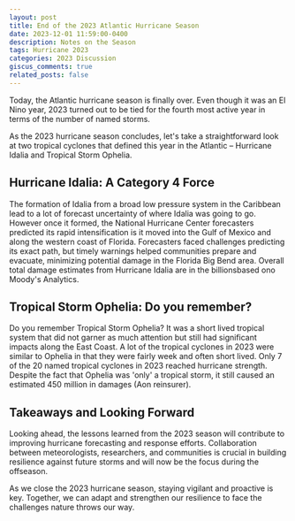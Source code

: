 ```yaml
---
layout: post
title: End of the 2023 Atlantic Hurricane Season
date: 2023-12-01 11:59:00-0400
description: Notes on the Season
tags: Hurricane 2023 
categories: 2023 Discussion 
giscus_comments: true
related_posts: false
---
```


Today, the Atlantic hurricane season is finally over. Even though it was an El Nino year, 2023 turned out to be tied for the fourth most active year in terms of the number of named storms.  

As the 2023 hurricane season concludes, let's take a straightforward look at two tropical cyclones that defined this year in the Atlantic – Hurricane Idalia and Tropical Storm Ophelia.

<h2>Hurricane Idalia: A Category 4 Force </h2>

The formation of Idalia from a broad low pressure system in the Caribbean lead to a lot of forecast uncertainty of where Idalia was going to go. However once it formed, the National Hurricane Center forecasters predicted its rapid intensification is it moved into the Gulf of Mexico and along the western coast of Florida. Forecasters faced challenges predicting its exact path, but timely warnings helped communities prepare and evacuate, minimizing potential damage in the Florida Big Bend area. Overall total damage estimates from Hurricane Idalia are in the billionsbased ono Moody's Analytics. 

<h2>Tropical Storm Ophelia: Do you remember?</h2>

Do you remember Tropical Storm Ophelia? It was a short lived tropical system that did not garner as much attention but still had significant impacts along the East Coast. A lot of the tropical cyclones in 2023 were similar to Ophelia in that they were fairly week and often short lived. Only 7 of the 20 named tropical cyclones in 2023 reached hurricane strength. Despite the fact that Ophelia was 'only' a tropical storm, it still caused an estimated 450 million in damages (Aon reinsurer).

<h2>Takeaways and Looking Forward</h2>

Looking ahead, the lessons learned from the 2023 season will contribute to improving hurricane forecasting and response efforts. Collaboration between meteorologists, researchers, and communities is crucial in building resilience against future storms and will now be the focus during the offseason.

As we close the 2023 hurricane season, staying vigilant and proactive is key. Together, we can adapt and strengthen our resilience to face the challenges nature throws our way.

